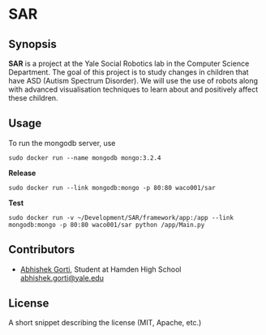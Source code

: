 # SAR
## Synopsis

**SAR** is a project at the Yale Social Robotics lab in the Computer Science Department. The goal of this project is to study changes in children that have ASD (Autism Spectrum Disorder). We will use the use of robots along with advanced visualisation techniques to learn about and positively affect these children.

## Usage

To run the mongodb server, use 
    
    sudo docker run --name mongodb mongo:3.2.4

**Release**

    sudo docker run --link mongodb:mongo -p 80:80 waco001/sar


**Test**

    sudo docker run -v ~/Development/SAR/framework/app:/app --link mongodb:mongo -p 80:80 waco001/sar python /app/Main.py

## Contributors

 - [Abhishek Gorti](http://gorti.me/), Student at Hamden High School <abhishek.gorti@yale.edu>

## License

A short snippet describing the license (MIT, Apache, etc.)
